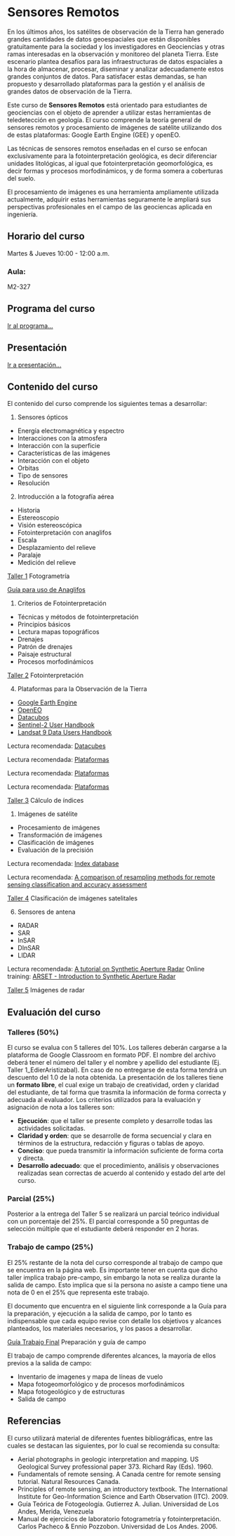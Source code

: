 # Sensores Remotos

En los últimos años, los satélites de observación de la Tierra han generado grandes cantidades de datos geoespaciales que están disponibles gratuitamente para la sociedad y los investigadores en Geociencias y otras ramas interesadas en la observación y monitoreo del planeta Tierra.  Este escenario plantea desafíos para las infraestructuras de datos espaciales a la hora de almacenar, procesar, diseminar y analizar adecuadamente estos grandes conjuntos de datos. Para satisfacer estas demandas, se han propuesto y desarrollado plataformas para la gestión y el análisis de grandes datos de observación de la Tierra.

Este curso de **Sensores Remotos** está orientado para estudiantes de geociencias con el objeto de aprender a utilizar estas herramientas de teledetección en geología. El curso comprende la teoría general de sensores remotos y procesamiento de imágenes de satélite utilizando dos de estas plataformas: Google Earth Engine (GEE) y openEO.

Las técnicas de sensores remotos enseñadas en el curso se enfocan exclusivamente para la fotointerpretación geológica, es decir diferenciar unidades litológicas, al igual que fotointerpretación geomorfológica, es decir formas y procesos morfodinámicos, y de forma somera a coberturas del suelo.

El procesamiento de imágenes es una herramienta ampliamente utilizada actualmente, adquirir estas herramientas seguramente le ampliará sus perspectivas profesionales en el campo de las geociencas aplicada en ingeniería.


## Horario del curso
Martes & Jueves 10:00 - 12:00 a.m.

### Aula: 
M2-327

## Programa del curso
[Ir al programa...](/Programa_SensoresRemoto.pdf)

## Presentación
[Ir a presentación...](/html/01_SensoresRemoto.html)

## Contenido del curso

El contenido del curso comprende los siguientes temas a desarrollar:

1. Sensores ópticos
- Energía electromagnética y espectro
- Interacciones con la atmosfera
- Interacción con la superficie
- Características de las imágenes
- Interacción con el objeto
- Orbitas
- Tipo de sensores
- Resolución


2. Introducción a la fotografía aérea
- Historia
- Estereoscopio
- Visión estereoscópica
- Fotointerpretación con anaglifos
- Escala 
- Desplazamiento del relieve
- Paralaje
- Medición del relieve

[Taller 1](/TALLERES/Taller_Foto.pdf) Fotogrametría

[Guía para uso de Anaglifos](/TALLERES/Taller_Anaglifos.pdf)


1. Criterios de Fotointerpretación
- Técnicas y métodos de fotointerpretación 
- Principios básicos
- Lectura mapas topográficos
- Drenajes
- Patrón de drenajes
- Paisaje estructural
- Procesos morfodinámicos

[Taller 2](/TALLERES/Taller_Fotointerpretacion.pdf) Fotointerpretación

4. Plataformas para la Observación de la Tierra
- [Google Earth Engine](Guia_GEE,pdf)
- [OpenEO](https://openeo.dataspace.copernicus.eu/)
- [Datacubos](https://openeo.org/documentation/1.0/datacubes.html)
- [Sentinel-2 User Handbook](https://sentinels.copernicus.eu/documents/247904/685211/Sentinel-2_User_Handbook.pdf/8869acdf-fd84-43ec-ae8c-3e80a436a16c?t=1438278087000)
- [Landsat 9 Data Users Handbook](https://d9-wret.s3.us-west-2.amazonaws.com/assets/palladium/production/s3fs-public/media/files/LSDS-2082_L9-Data-Users-Handbook_v1.pdf)

Lectura recomendada: [Datacubes](https://www.cambridge.org/core/journals/environmental-data-science/article/earth-system-data-cubes-avenues-for-advancing-earth-system-research/C49F497A29699C7A1A6A2830755CAA6D)

Lectura recomendada: [Plataformas](https://www.mdpi.com/2072-4292/12/8/1253)

Lectura recomendada: [Plataformas](https://www.tandfonline.com/doi/full/10.1080/17538947.2019.1585976#abstract)

Lectura recomendada: [Plataformas](https://www.mdpi.com/2072-4292/12/1/62)


[Taller 3](/TALLERES/Taller_Calculo.pdf) Cálculo de índices

1. Imágenes de satélite
- Procesamiento de imágenes
- Transformación de imágenes
- Clasificación de imágenes
- Evaluación de la precisión

Lectura recomendada: [Index database](https://www.indexdatabase.de/)

Lectura recomendada: [A comparison of resampling methods for remote sensing classification and accuracy assessment](https://www.sciencedirect.com/science/article/pii/S0034425718300324?casa_token=HfduZb8dUaMAAAAA:WDBJ63TyMwApJzpjINSrooqbC0IGdBktX_v0EEpWgCcLtbPGPokIU-q-E-hGZQH4jsbR6QIxRG8)

[Taller 4](/TALLERES/Taller_Tratamiento.pdf) Clasificación de imágenes satelitales

6. Sensores de antena
- RADAR
- SAR
- InSAR
- DInSAR
- LIDAR

Lectura recomendada: [A tutorial on Synthetic Aperture Radar](https://elib.dlr.de/82313/1/SAR-Tutorial-March-2013.pdf)
Online training: [ARSET - Introduction to Synthetic Aperture Radar](https://appliedsciences.nasa.gov/join-mission/training/english/arset-introduction-synthetic-aperture-radar)

[Taller 5](/TALLERES/Taller_Radar.pdf) Imágenes de radar

## Evaluación del curso

### Talleres (50%)
El curso se evalua con 5 talleres del 10%. Los talleres deberán cargarse a la plataforma de Google Classroom en formato PDF. El nombre del archivo deberá tener el número del taller y el nombre y apellido del estudiante (Ej. Taller 1\_EdierAristizabal). En caso de no entregarse de esta forma tendrá un descuento del 1.0 de la nota obtenida.
La presentación de los talleres tiene un **formato libre**, el cual exige un trabajo de creatividad, orden y claridad del estudiante, de tal forma que trasmita la información de forma correcta y adecuada al evaluador. Los criterios utilizados para la evaluación y asignación de nota a los talleres son:
- **Ejecución**: que el taller se presente completo y desarrolle todas las
actividades solicitadas.
- **Claridad y orden**: que se desarrolle de forma secuencial y clara en
términos de la estructura, redacción y figuras o tablas de apoyo.
- **Conciso**: que pueda transmitir la información suficiente de forma corta
y directa.
- **Desarrollo adecuado**: que el procedimiento, análisis y observaciones
realizadas sean correctas de acuerdo al contenido y estado del arte del
curso.

### Parcial (25%)
Posterior a la entrega del Taller 5 se realizará un parcial teórico individual con un porcentaje del 25%. El parcial corresponde a 50 preguntas de selección múltiple que el estudiante deberá responder en 2 horas. 

### Trabajo de campo (25%)
El 25% restante de la nota del curso corresponde al trabajo de campo que se encuentra en la página web. Es importante tener en cuenta que dicho taller implica trabajo pre-campo, sin embargo la nota se realiza durante la salida de campo. Esto implica que si la persona no asiste a campo tiene una nota de 0 en el 25% que representa este trabajo. 

El documento que encuentra en el siguiente link corresponde a la Guía para la preparación, y ejecución a la salida de campo, por lo tanto es indispensable que cada equipo revise con detalle los objetivos y alcances planteados, los materiales necesarios, y los pasos a  desarrollar.

[Guía Trabajo Final](/TALLERES/Taller_TrabajoFinal.pdf) Preparación y guía de campo

El trabajo de campo comprende diferentes alcances, la mayoría de ellos previos a la salida de campo:

- Inventario de imagenes y mapa de líneas de vuelo
- Mapa fotogeomorfológico y de procesos morfodinámicos
- Mapa fotogeológico y de estructuras
- Salida de campo

## Referencias
El curso utilizará material de diferentes fuentes bibliográficas, entre las cuales se destacan las siguientes, por lo cual se recomienda su consulta:
- Aerial photographs in geologic interpretation and mapping. US Geological Survey professional paper 373. Richard Ray (Eds). 1960.
- Fundamentals of remote sensing. A Canada centre for remote sensing tutorial. Natural Resources Canada. 
- Principles of remote sensing, an introductory textbook. The International Institute for Geo-Information Science and Earth Observation (ITC). 2009.
- Guía Teórica de Fotogeología. Gutierrez A. Julian. Universidad de Los Andes, Merida, Venezuela
- Manual de ejercicios de laboratorio fotogrametría y fotointerpretación. Carlos Pacheco \& Ennio Pozzobon. Universidad de Los Andes. 2006.












